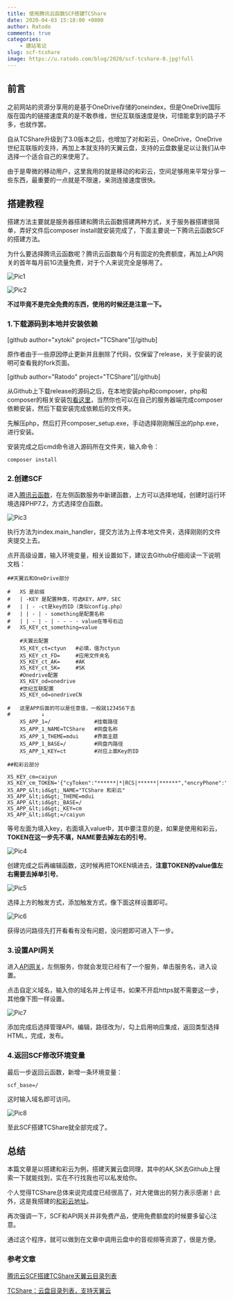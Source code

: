 ```yaml
---
title: 使用腾讯云函数SCF搭建TCShare
date: 2020-04-03 15:18:00 +0800
author: Ratodo
comments: true
categories:
    - 建站笔记
slug: scf-tcshare
image: https://u.ratodo.com/blog/2020/scf-tcshare-0.jpg!full
---
```


## 前言

之前网站的资源分享用的是基于OneDrive存储的oneindex，但是OneDrive国际版在国内的链接速度真的是不敢恭维，世纪互联版速度是快，可惜能拿到的路子不多，也就作罢。

自从TCShare升级到了3.0版本之后，也增加了对和彩云，OneDrive，OneDrive世纪互联版的支持，再加上本就支持的天翼云盘，支持的云盘数量足以让我们从中选择一个适合自己的来使用了。

由于是卑微的移动用户，这里我用的就是移动的和彩云，空间足够用来平常分享一些东西，最重要的一点就是不限速，亲测连接速度很快。

## 搭建教程

搭建方法主要就是服务器搭建和腾讯云函数搭建两种方式，关于服务器搭建很简单，弄好文件后composer install就安装完成了，下面主要说一下腾讯云函数SCF的搭建方法。

为什么要选择腾讯云函数呢？腾讯云函数每个月有固定的免费额度，再加上API网关的首年每月前1G流量免费，对于个人来说完全是够用了。

![Pic1](https://u.ratodo.com/blog/2020/scf-tcshare-1.png!full)

![Pic2](https://u.ratodo.com/blog/2020/scf-tcshare-2.png!full)

**不过毕竟不是完全免费的东西，使用的时候还是注意一下。**

### 1.下载源码到本地并安装依赖

[github author="xytoki" project="TCShare"][/github]

原作者由于一些原因停止更新并且删除了代码，仅保留了release，关于安装的说明可查看我的fork页面。

[github author="Ratodo" project="TCShare"][/github]

从Github上下载release的源码之后，在本地安装php和composer，php和composer的相关安装包[看这里](https://h.ratodo.com/Sources/TCShare/)，当然你也可以在自己的服务器端完成composer依赖安装，然后下载安装完成依赖后的文件夹。

先解压php，然后打开composer_setup.exe，手动选择刚刚解压出的php.exe，进行安装。

安装完成之后cmd命令进入源码所在文件夹，输入命令：

``composer install``

### 2.创建SCF

进入[腾讯云函数](https://console.cloud.tencent.com/scf/)，在左侧函数服务中新建函数，上方可以选择地域，创建时运行环境选择PHP7.2，方式选择空白函数。

![Pic3](https://u.ratodo.com/blog/2020/scf-tcshare-3.png!full)

执行方法为index.main_handler，提交方法为上传本地文件夹，选择刚刚的文件夹提交上去。

点开高级设置，输入环境变量，相关设置如下，建议去Github仔细阅读一下说明文档：

```
##天翼云和OneDrive部分

#   XS 是前缀
#   | -KEY 是配置种类，可选KEY，APP，SEC
#   | | - -ct是key的ID（类似config.php）
#   | | - | - something是配置名称
#   | | - | - | - - - - value在等号右边
#   XS_KEY_ct_something=value

    #天翼云配置
    XS_KEY_ct=ctyun   #必填，值为ctyun
    XS_KEY_ct_FD=     #应用文件夹名
    XS_KEY_ct_AK=     #AK
    XS_KEY_ct_SK=     #SK
    #Onedrive配置
    XS_KEY_od=onedrive
    #世纪互联配置
    XS_KEY_od=onedriveCN

#   这里APP后面的可以是任意值，一般就123456下去
#          ↓
    XS_APP_1=/              #挂载路径
    XS_APP_1_NAME=TCShare   #网盘名称
    XS_APP_1_THEME=mdui     #界面主题
    XS_APP_1_BASE=/         #网盘内路径
    XS_APP_1_KEY=ct         #对应上面Key的ID

##和彩云部分

XS_KEY_cm=caiyun
XS_KEY_cm_TOKEN='{"cyToken":"******|*|RCS|******|******","encryPhone":"******"}'
XS_APP_&lt;id&gt;_NAME="TCShare 和彩云"
XS_APP_&lt;id&gt;_THEME=mdui
XS_APP_&lt;id&gt;_BASE=/
XS_APP_&lt;id&gt;_KEY=cm
XS_APP_&lt;id&gt;=/caiyun

```

等号左面为填入key，右面填入value中，其中要注意的是，如果是使用和彩云，**TOKEN在这一步先不填，NAME要去掉左右的引号**。

![Pic4](https://u.ratodo.com/blog/2020/scf-tcshare-4.png!full)

创建完成之后再编辑函数，这时候再把TOKEN填进去，**注意TOKEN的value值左右需要去掉单引号**。

![Pic5](https://u.ratodo.com/blog/2020/scf-tcshare-5.png!full)

选择上方的触发方式，添加触发方式，像下面这样设置即可。

![Pic6](https://u.ratodo.com/blog/2020/scf-tcshare-6.png!full)

获得访问路径先打开看看有没有问题，没问题即可进入下一步。

### 3.设置API网关

进入[API网关](https://console.cloud.tencent.com/apigateway)，左侧服务，你就会发现已经有了一个服务，单击服务名，进入设置。

点击自定义域名，输入你的域名并上传证书，如果不开启https就不需要这一步，其他像下图一样设置。

![Pic7](https://u.ratodo.com/blog/2020/scf-tcshare-7.png!full)

添加完成后选择管理API，编辑，路径改为/，勾上启用响应集成，返回类型选择HTML，完成，发布。

### 4.返回SCF修改环境变量

最后一步返回云函数，新增一条环境变量：

``scf_base=/``

这时输入域名即可访问。

![Pic8](https://u.ratodo.com/blog/2020/scf-tcshare-8.png!full)

至此SCF搭建TCShare就全部完成了。

## 总结

本篇文章是以搭建和彩云为例，搭建天翼云盘同理，其中的AK,SK去Github上搜索一下就能找到，实在不行找我也可以私发给你。

个人觉得TCShare总体来说完成度已经很高了，对大佬做出的努力表示感谢！此外，这是我搭建的[和彩云地址](https://h.ratodo.com)。

再次强调一下，SCF和API网关并非免费产品，使用免费额度的时候要多留心注意。

通过这个程序，就可以做到在文章中调用云盘中的音视频等资源了，很是方便。

### 参考文章

[腾讯云SCF搭建TCShare天翼云目录列表](https://www.hostloc.com/thread-651572-1-1.html)

[TCShare：云盘目录列表，支持天翼云](https://xylog.cn/2020/03/03/tcshare.html)
